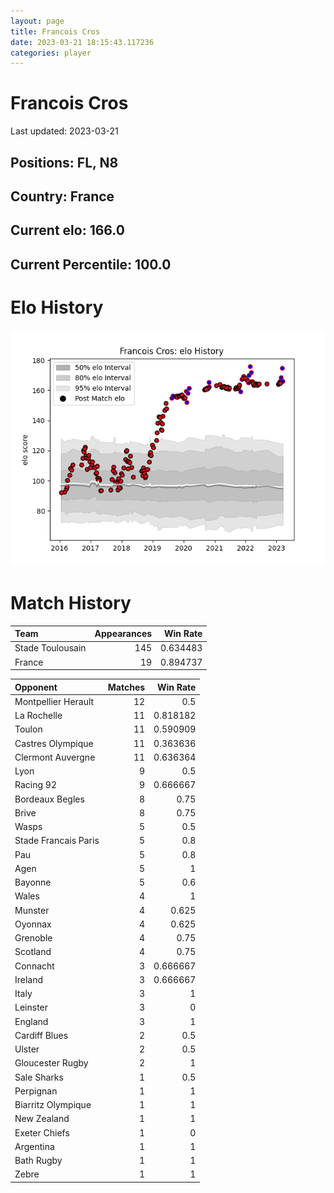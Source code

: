 ```yaml
---  
layout: page  
title: Francois Cros  
date: 2023-03-21 18:15:43.117236  
categories: player  
---
```

# Francois Cros


Last updated: 2023-03-21
## Positions: FL, N8

## Country: France

## Current elo: 166.0

## Current Percentile: 100.0

# Elo History


![elo history](history_FrancoisCros.png)
# Match History


| Team             |   Appearances |   Win Rate |
|:-----------------|--------------:|-----------:|
| Stade Toulousain |           145 |   0.634483 |
| France           |            19 |   0.894737 |

| Opponent             |   Matches |   Win Rate |
|:---------------------|----------:|-----------:|
| Montpellier Herault  |        12 |   0.5      |
| La Rochelle          |        11 |   0.818182 |
| Toulon               |        11 |   0.590909 |
| Castres Olympique    |        11 |   0.363636 |
| Clermont Auvergne    |        11 |   0.636364 |
| Lyon                 |         9 |   0.5      |
| Racing 92            |         9 |   0.666667 |
| Bordeaux Begles      |         8 |   0.75     |
| Brive                |         8 |   0.75     |
| Wasps                |         5 |   0.5      |
| Stade Francais Paris |         5 |   0.8      |
| Pau                  |         5 |   0.8      |
| Agen                 |         5 |   1        |
| Bayonne              |         5 |   0.6      |
| Wales                |         4 |   1        |
| Munster              |         4 |   0.625    |
| Oyonnax              |         4 |   0.625    |
| Grenoble             |         4 |   0.75     |
| Scotland             |         4 |   0.75     |
| Connacht             |         3 |   0.666667 |
| Ireland              |         3 |   0.666667 |
| Italy                |         3 |   1        |
| Leinster             |         3 |   0        |
| England              |         3 |   1        |
| Cardiff Blues        |         2 |   0.5      |
| Ulster               |         2 |   0.5      |
| Gloucester Rugby     |         2 |   1        |
| Sale Sharks          |         1 |   0.5      |
| Perpignan            |         1 |   1        |
| Biarritz Olympique   |         1 |   1        |
| New Zealand          |         1 |   1        |
| Exeter Chiefs        |         1 |   0        |
| Argentina            |         1 |   1        |
| Bath Rugby           |         1 |   1        |
| Zebre                |         1 |   1        |
